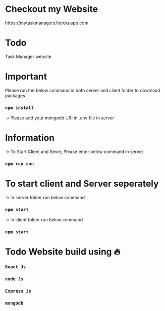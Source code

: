 # Checkout my Website

 https://mytaskmanagers.herokuapp.com


# Todo

  Task Manager website
 

# Important
 
  Please run the below command in both server and client folder to download packages
 
  ### `npm install`
  
  -> Please add your mongodb URI in .env file in server
 
# Information

 -> To Start Client and Sever, Please enter below command in server
 
 ### `npm run con`
 
 # To start client and Server seperately
 
 -> In server folder run below command
 
 ### `npm start`
 
 -> In client folder run below command
 
 ### `npm start` 
 
 
 # Todo Website build using 🔥
 
  ### `React Js`
  ### `node Js`
  ### `Express Js`
  ### `mongodb`


